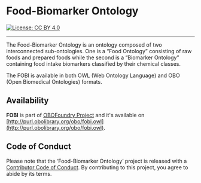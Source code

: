 # Food-Biomarker Ontology

[![License: CC BY 4.0](https://img.shields.io/badge/License-CC%20BY%204.0-lightgrey.svg)](https://creativecommons.org/licenses/by/4.0/)

---

The Food-Biomarker Ontology is an ontology composed of two interconnected sub-ontologies. One is a “Food Ontology” consisting of raw foods and prepared foods while the second is a “Biomarker Ontology” containing food intake biomarkers classified by their chemical classes. 

The FOBI is available in both OWL (Web Ontology Language) and OBO (Open Biomedical Ontologies) formats.

## Availability

**FOBI** is part of [OBOFoundry Project](http://www.obofoundry.org/) and it's available on [http://purl.obolibrary.org/obo/fobi.owl](http://purl.obolibrary.org/obo/fobi.owl).  

## Code of Conduct

Please note that the ‘Food-Biomarker Ontology’ project is released with a [Contributor Code
of
Conduct](https://github.com/pcastellanoescuder/FoodBiomarkerOntology/blob/master/CODE_OF_CONDUCT.md).
By contributing to this project, you agree to abide by its terms.